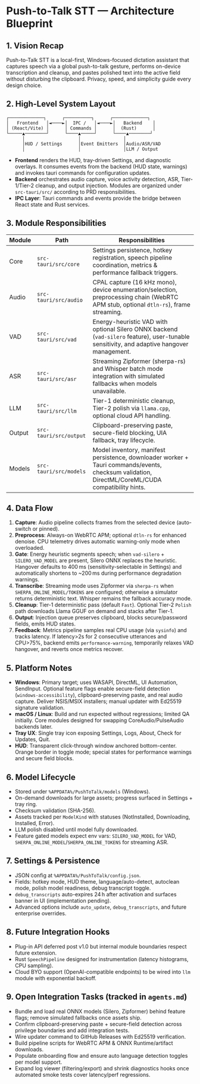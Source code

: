 # Push-to-Talk STT — Architecture Blueprint

## 1. Vision Recap

Push-to-Talk STT is a local-first, Windows-focused dictation assistant that captures speech via a global push-to-talk gesture, performs on-device transcription and cleanup, and pastes polished text into the active field without disturbing the clipboard. Privacy, speed, and simplicity guide every design choice.

## 2. High-Level System Layout

```
┌─────────────┐      ┌──────────┐      ┌─────────────┐
│   Frontend   │◄────►│  IPC /   │◄────►│   Backend    │
│ (React/Vite) │      │ Commands │      │  (Rust)      │
└─────▲────────┘      └────▲─────┘      └────▲────────┘
      │                    │                │
      │HUD / Settings      │Event Emitters  │Audio/ASR/VAD
      │                    │                │LLM / Output
```

- **Frontend** renders the HUD, tray-driven Settings, and diagnostic overlays. It consumes events from the backend (HUD state, warnings) and invokes tauri commands for configuration updates.
- **Backend** orchestrates audio capture, voice activity detection, ASR, Tier-1/Tier-2 cleanup, and output injection. Modules are organized under `src-tauri/src/` according to PRD responsibilities.
- **IPC Layer**: Tauri commands and events provide the bridge between React state and Rust services.

## 3. Module Responsibilities

| Module | Path | Responsibilities |
| --- | --- | --- |
| Core | `src-tauri/src/core` | Settings persistence, hotkey registration, speech pipeline coordination, metrics & performance fallback triggers. |
| Audio | `src-tauri/src/audio` | CPAL capture (16 kHz mono), device enumeration/selection, preprocessing chain (WebRTC APM stub, optional `dtln-rs`), frame streaming. |
| VAD | `src-tauri/src/vad` | Energy-heuristic VAD with optional Silero ONNX backend (`vad-silero` feature), user-tunable sensitivity, and adaptive hangover management. |
| ASR | `src-tauri/src/asr` | Streaming Zipformer (sherpa-rs) and Whisper batch mode integration with simulated fallbacks when models unavailable. |
| LLM | `src-tauri/src/llm` | Tier-1 deterministic cleanup, Tier-2 polish via `llama.cpp`, optional cloud API handling. |
| Output | `src-tauri/src/output` | Clipboard-preserving paste, secure-field blocking, UIA fallback, tray lifecycle. |
| Models | `src-tauri/src/models` | Model inventory, manifest persistence, downloader worker + Tauri commands/events, checksum validation, DirectML/CoreML/CUDA compatibility hints. |

## 4. Data Flow

1. **Capture**: Audio pipeline collects frames from the selected device (auto-switch or pinned).  
2. **Preprocess**: Always-on WebRTC APM; optional `dtln-rs` for enhanced denoise. CPU telemetry drives automatic warning-only mode when overloaded.  
3. **Gate**: Energy heuristic segments speech; when `vad-silero` + `SILERO_VAD_MODEL` are present, Silero ONNX replaces the heuristic. Hangover defaults to 400 ms (sensitivity-selectable in Settings) and automatically shortens to ~200 ms during performance degradation warnings.  
4. **Transcribe**: Streaming mode uses Zipformer via `sherpa-rs` when `SHERPA_ONLINE_MODEL/TOKENS` are configured; otherwise a simulator returns deterministic text. Whisper remains the fallback accuracy mode.  
5. **Cleanup**: Tier-1 deterministic pass (default `Fast`). Optional Tier-2 `Polish` path downloads Llama GGUF on demand and stacks after Tier-1.  
6. **Output**: Injection queue preserves clipboard, blocks secure/password fields, emits HUD states.  
7. **Feedback**: Metrics pipeline samples real CPU usage (via `sysinfo`) and tracks latency. If latency>2s for 2 consecutive utterances and CPU>75%, backend emits `performance-warning`, temporarily relaxes VAD hangover, and reverts once metrics recover.  

## 5. Platform Notes

- **Windows**: Primary target; uses WASAPI, DirectML, UI Automation, SendInput. Optional feature flags enable secure-field detection (`windows-accessibility`), clipboard-preserving paste, and real audio capture. Deliver NSIS/MSIX installers; manual updater with Ed25519 signature validation.  
- **macOS / Linux**: Build and run expected without regressions; limited QA initially. Core modules designed for swapping CoreAudio/PulseAudio backends later.  
- **Tray UX**: Single tray icon exposing Settings, Logs, About, Check for Updates, Quit.  
- **HUD**: Transparent click-through window anchored bottom-center. Orange border in toggle mode; special states for performance warnings and secure field blocks.

## 6. Model Lifecycle

- Stored under `%APPDATA%/PushToTalk/models` (Windows).  
- On-demand downloads for large assets; progress surfaced in Settings + tray ring.  
- Checksum validation (SHA-256).  
- Assets tracked per `ModelKind` with statuses (NotInstalled, Downloading, Installed, Error).  
- LLM polish disabled until model fully downloaded.  
- Feature gated models expect env vars: `SILERO_VAD_MODEL` for VAD, `SHERPA_ONLINE_MODEL`/`SHERPA_ONLINE_TOKENS` for streaming ASR.  

## 7. Settings & Persistence

- JSON config at `%APPDATA%/PushToTalk/config.json`.  
- Fields: hotkey mode, HUD theme, language/auto-detect, autoclean mode, polish model readiness, debug transcript toggle.  
- `debug_transcripts` auto-expires 24 h after activation and surfaces banner in UI (implementation pending).  
- Advanced options include `auto_update`, `debug_transcripts`, and future enterprise overrides.

## 8. Future Integration Hooks

- Plug-in API deferred post v1.0 but internal module boundaries respect future extension.  
- Rust `SpeechPipeline` designed for instrumentation (latency histograms, CPU sampling).  
- Cloud BYO support (OpenAI-compatible endpoints) to be wired into `llm` module with exponential backoff.

## 9. Open Integration Tasks (tracked in `agents.md`)

- Bundle and load real ONNX models (Silero, Zipformer) behind feature flags; remove simulated fallbacks once assets ship.  
- Confirm clipboard-preserving paste + secure-field detection across privilege boundaries and add integration tests.  
- Wire updater command to GitHub Releases with Ed25519 verification.  
- Build pipeline scripts for WebRTC APM & ONNX Runtime/artifact downloads.  
- Populate onboarding flow and ensure auto language detection toggles per model support.  
- Expand log viewer (filtering/export) and shrink diagnostics hooks once automated smoke tests cover latency/perf regressions.  
